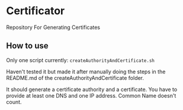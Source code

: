 # Certificator
Repository For Generating Certificates

## How to use
Only one script currently: `createAuthorityAndCertificate.sh`

Haven't tested it but made it after manually doing the steps in the README.md of the createAuthorityAndCertificate folder.

It should generate a certificate authority and a certificate. You have to provide at least one DNS and one IP address. Common Name doesn't count.

